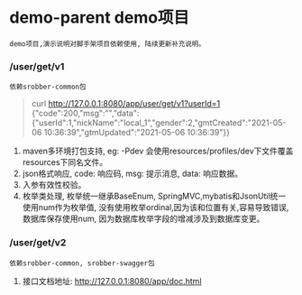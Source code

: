 # demo-parent demo项目
	demo项目,演示说明对脚手架项目依赖使用, 陆续更新补充说明。
	
### /user/get/v1
    依赖srobber-common包
> curl http://127.0.0.1:8080/app/user/get/v1?userId=1
> {"code":200,"msg":"","data":{"userId":1,"nickName":"local_1","gender":2,"gmtCreated":"2021-05-06 10:36:39","gtmUpdated":"2021-05-06 10:36:39"}}
1. maven多环境打包支持, eg: -Pdev 会使用resources/profiles/dev下文件覆盖resources下同名文件。 
2. json格式响应, code: 响应码, msg: 提示消息, data: 响应数据。
3. 入参有效性校验。
4. 枚举类处理, 枚举统一继承BaseEnum, SpringMVC,mybatis和JsonUtil统一使用num作为枚举值,
没有使用枚举ordinal,因为该和位置有关,容易导致错误, 数据库保存使用num, 因为数据库枚举字段的增减涉及到数据库变更。

### /user/get/v2
    依赖srobber-common, srobber-swagger包
1. 接口文档地址: http://127.0.0.1:8080/app/doc.html   